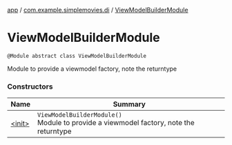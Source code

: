 [app](../../index.md) / [com.example.simplemovies.di](../index.md) / [ViewModelBuilderModule](./index.md)

# ViewModelBuilderModule

`@Module abstract class ViewModelBuilderModule`

Module to provide a viewmodel factory, note the returntype

### Constructors

| Name | Summary |
|---|---|
| [&lt;init&gt;](-init-.md) | `ViewModelBuilderModule()`<br>Module to provide a viewmodel factory, note the returntype |
